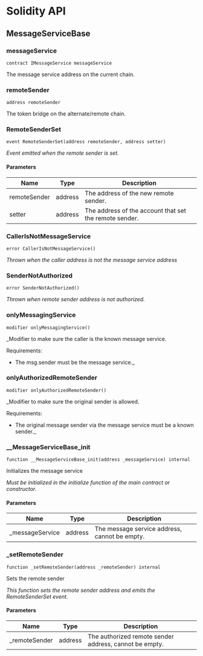 # Solidity API

## MessageServiceBase

### messageService

```solidity
contract IMessageService messageService
```

The message service address on the current chain.

### remoteSender

```solidity
address remoteSender
```

The token bridge on the alternate/remote chain.

### RemoteSenderSet

```solidity
event RemoteSenderSet(address remoteSender, address setter)
```

_Event emitted when the remote sender is set._

#### Parameters

| Name | Type | Description |
| ---- | ---- | ----------- |
| remoteSender | address | The address of the new remote sender. |
| setter | address | The address of the account that set the remote sender. |

### CallerIsNotMessageService

```solidity
error CallerIsNotMessageService()
```

_Thrown when the caller address is not the message service address_

### SenderNotAuthorized

```solidity
error SenderNotAuthorized()
```

_Thrown when remote sender address is not authorized._

### onlyMessagingService

```solidity
modifier onlyMessagingService()
```

_Modifier to make sure the caller is the known message service.

Requirements:

- The msg.sender must be the message service._

### onlyAuthorizedRemoteSender

```solidity
modifier onlyAuthorizedRemoteSender()
```

_Modifier to make sure the original sender is allowed.

Requirements:

- The original message sender via the message service must be a known sender._

### __MessageServiceBase_init

```solidity
function __MessageServiceBase_init(address _messageService) internal
```

Initializes the message service

_Must be initialized in the initialize function of the main contract or constructor._

#### Parameters

| Name | Type | Description |
| ---- | ---- | ----------- |
| _messageService | address | The message service address, cannot be empty. |

### _setRemoteSender

```solidity
function _setRemoteSender(address _remoteSender) internal
```

Sets the remote sender

_This function sets the remote sender address and emits the RemoteSenderSet event._

#### Parameters

| Name | Type | Description |
| ---- | ---- | ----------- |
| _remoteSender | address | The authorized remote sender address, cannot be empty. |

